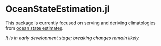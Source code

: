 # OceanStateEstimation.jl

This package is currently focused on serving and deriving climatologies from [ocean state estimates](http://dx.doi.org/10.5194/gmd-8-3071-2015). 

_It is in early development stage; breaking changes remain likely._
